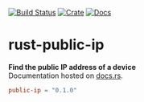 [![Build Status](https://travis-ci.org/avitex/rust-public-ip.svg)](https://travis-ci.org/avitex/rust-public-ip)
[![Crate](https://img.shields.io/crates/v/public-ip.svg)](https://crates.io/crates/public-ip)
[![Docs](https://docs.rs/public-ip/badge.svg)](https://docs.rs/public-ip)

# rust-public-ip

**Find the public IP address of a device**  
Documentation hosted on [docs.rs](https://docs.rs/public-ip).

```toml
public-ip = "0.1.0"
```
